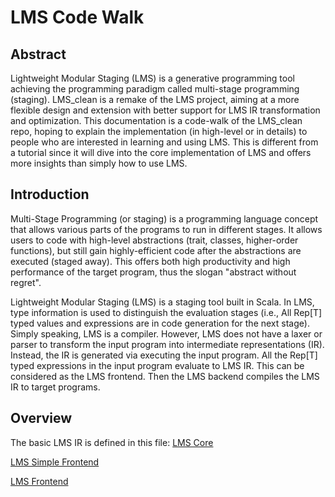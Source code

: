 # LMS Code Walk

## Abstract

Lightweight Modular Staging (LMS) is a generative programming tool achieving the programming paradigm called multi-stage programming (staging).
LMS_clean is a remake of the LMS project, aiming at a more flexible design and extension with better support for
LMS IR transformation and optimization. This documentation is a code-walk of the LMS_clean repo, hoping to
explain the implementation (in high-level or in details) to people who are interested in learning and using LMS.
This is different from a tutorial since it will dive into the core implementation of LMS and offers more insights
than simply how to use LMS.

## Introduction

Multi-Stage Programming (or staging) is a programming language concept that allows various parts of the programs
to run in different stages. It allows users to code with high-level abstractions (trait, classes, higher-order functions),
but still gain highly-efficient code after the abstractions are executed (staged away). This offers both high
productivity and high performance of the target program, thus the slogan "abstract without regret".

Lightweight Modular Staging (LMS) is a staging tool built in Scala. In LMS, type information is used to distinguish
the evaluation stages (i.e., All Rep[T] typed values and expressions are in code generation for the next stage).
Simply speaking, LMS is a compiler. However, LMS does not have a laxer or parser to transform the input program
into intermediate representations (IR). Instead, the IR is generated via executing the input program. All the Rep[T]
typed expressions in the input program evaluate to LMS IR. This can be considered as the LMS frontend.
Then the LMS backend compiles the LMS IR to target programs.

## Overview

The basic LMS IR is defined in this file:
[LMS Core](main/scala/lms/core/backend.md)



[LMS Simple Frontend](main/scala/lms/core/frontend.md)

[LMS Frontend](main/scala/lms/core/stub.md)
